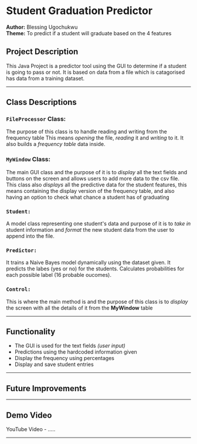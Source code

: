 # Student Graduation Predictor

**Author:** Blessing Ugochukwu  
**Theme:** To predict if a student will graduate based on the 4 features

## Project Description
This Java Project is a predictor tool using the GUI to determine if a student is going to pass or not.
It is based on data from a file which is catagorised has data from a training dataset.

---

## Class Descriptions

### `FileProcessor` Class:
The purpose of this class is to handle reading and writing from the frequency table
This means *opening* the file, *reading* it and *writing* to it. It also builds a *frequency table* data inside.

### `MyWindow` Class:
The main GUI class and the purpose of it is to *display* all the text fields and buttons on the screen and allows users to add more data to the csv file.
This class also *displays* all the predictive data for the student features, this means containing the display version of the frequency table, and also having an option to check what chance a student has of graduating

### `Student:`
A model class representing one student's data and purpose of it is to *take in* student information and *format* the new student data from the user to append into the file.

### `Predictor:`
It trains a Naive Bayes model dynamically using the dataset given. It predicts the labes (yes or no) for the students. 
Calculates probabilities for each possible label (16 probable oucomes).

### `Control:`
This is where the main method is and the purpose of this class is to *display* the screen with all the details of it from the **MyWindow** table

---
## Functionality
- The GUI is used for the text fields *(user input)*
- Predictions using the hardcoded information given
- Display the frequency using percentages
- Display and save student entries

---

## Future Improvements

---

## Demo Video
YouTube Video - .....

---